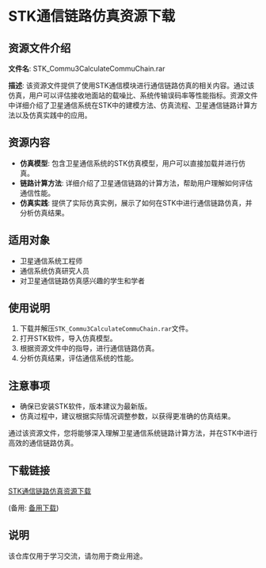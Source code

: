 # STK通信链路仿真资源下载

## 资源文件介绍

**文件名**: STK_Commu3CalculateCommuChain.rar

**描述**: 该资源文件提供了使用STK通信模块进行通信链路仿真的相关内容。通过该仿真，用户可以评估接收地面站的载噪比、系统传输误码率等性能指标。资源文件中详细介绍了卫星通信系统在STK中的建模方法、仿真流程、卫星通信链路计算方法以及仿真实践中的应用。

## 资源内容

- **仿真模型**: 包含卫星通信系统的STK仿真模型，用户可以直接加载并进行仿真。
- **链路计算方法**: 详细介绍了卫星通信链路的计算方法，帮助用户理解如何评估通信性能。
- **仿真实践**: 提供了实际仿真实例，展示了如何在STK中进行通信链路仿真，并分析仿真结果。

## 适用对象

- 卫星通信系统工程师
- 通信系统仿真研究人员
- 对卫星通信链路仿真感兴趣的学生和学者

## 使用说明

1. 下载并解压`STK_Commu3CalculateCommuChain.rar`文件。
2. 打开STK软件，导入仿真模型。
3. 根据资源文件中的指导，进行通信链路仿真。
4. 分析仿真结果，评估通信系统的性能。

## 注意事项

- 确保已安装STK软件，版本建议为最新版。
- 仿真过程中，建议根据实际情况调整参数，以获得更准确的仿真结果。

通过该资源文件，您将能够深入理解卫星通信系统链路计算方法，并在STK中进行高效的通信链路仿真。

## 下载链接
[STK通信链路仿真资源下载](https://pan.quark.cn/s/f1ba1290d078) 

(备用: [备用下载](https://pan.baidu.com/s/1QHvCXwNSpN1nY6DUkO-10w?pwd=1234))

## 说明

该仓库仅用于学习交流，请勿用于商业用途。
